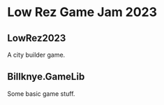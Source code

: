 # Low Rez Game Jam 2023

## LowRez2023

A city builder game.

## Billknye.GameLib

Some basic game stuff.